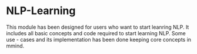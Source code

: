 # NLP-Learning

This module has been designed for users who want to start leanring NLP.
It includes all basic concepts and code required to start learning NLP.
Some use - cases and its implementation has been done keeping core concepts in mmind.
